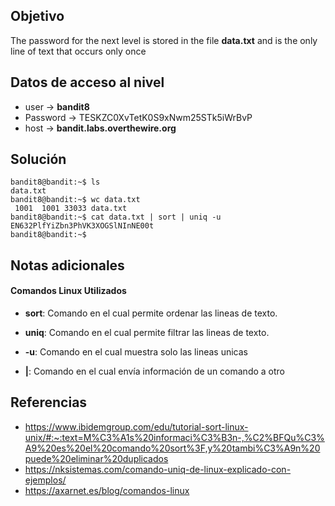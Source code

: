 
## Objetivo
The password for the next level is stored in the file **data.txt** and is the only line of text that occurs only once
## Datos de acceso al nivel
-   user -> **bandit8**
-   Password -> TESKZC0XvTetK0S9xNwm25STk5iWrBvP
-   host -> **bandit.labs.overthewire.org**
## Solución
```
bandit8@bandit:~$ ls
data.txt
bandit8@bandit:~$ wc data.txt
 1001  1001 33033 data.txt
bandit8@bandit:~$ cat data.txt | sort | uniq -u
EN632PlfYiZbn3PhVK3XOGSlNInNE00t
bandit8@bandit:~$
```
## Notas adicionales
#### Comandos Linux Utilizados

- **sort**: Comando en el cual permite ordenar las lineas de texto.

- **uniq**: Comando en el cual permite filtrar las lineas de texto. 

- **-u**: Comando en el cual muestra solo las lineas unicas

- **|**: Comando en el cual envía información de un comando a otro
## Referencias
- https://www.ibidemgroup.com/edu/tutorial-sort-linux-unix/#:~:text=M%C3%A1s%20informaci%C3%B3n-,%C2%BFQu%C3%A9%20es%20el%20comando%20sort%3F,y%20tambi%C3%A9n%20puede%20eliminar%20duplicados
- https://nksistemas.com/comando-uniq-de-linux-explicado-con-ejemplos/
- https://axarnet.es/blog/comandos-linux